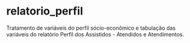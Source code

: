 # relatorio_perfil
Tratamento de variáveis do perfil sócio-econômico e tabulação das variáveis do relatório Perfil dos Assistidos - Atendidos e Atendimentos.




